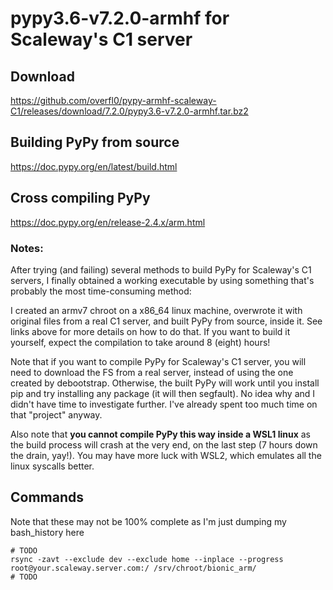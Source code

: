 # pypy3.6-v7.2.0-armhf for Scaleway's C1 server

## Download

https://github.com/overfl0/pypy-armhf-scaleway-C1/releases/download/7.2.0/pypy3.6-v7.2.0-armhf.tar.bz2

## Building PyPy from source

https://doc.pypy.org/en/latest/build.html

## Cross compiling PyPy

https://doc.pypy.org/en/release-2.4.x/arm.html

### Notes:

After trying (and failing) several methods to build PyPy for Scaleway's C1 servers, I finally obtained a working executable by using something that's probably the most time-consuming method:

I created an armv7 chroot on a x86_64 linux machine, overwrote it with original files from a real C1 server, and built PyPy from source, inside it. See links above for more details on how to do that. If you want to build it yourself, expect the compilation to take around 8 (eight) hours!

Note that if you want to compile PyPy for Scaleway's C1 server, you will need to download the FS from a real server, instead of using the one created by debootstrap. Otherwise, the built PyPy will work until you install pip and try installing any package (it will then segfault). No idea why and I didn't have time to investigate further. I've already spent too much time on that "project" anyway.

Also note that **you cannot compile PyPy this way inside a WSL1 linux** as the build process will crash at the very end, on the last step (7 hours down the drain, yay!). You may have more luck with WSL2, which emulates all the linux syscalls better.

## Commands

Note that these may not be 100% complete as I'm just dumping my bash_history here

    # TODO
    rsync -zavt --exclude dev --exclude home --inplace --progress root@your.scaleway.server.com:/ /srv/chroot/bionic_arm/
    # TODO
